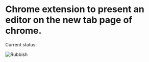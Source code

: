 # Chrome extension to present an editor on the new tab page of chrome.

Current status: 

![Rubbish](https://media.giphy.com/media/acttIrNAHaoco/giphy.gif)
